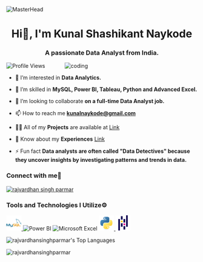 ![MasterHead](https://firebasestorage.googleapis.com/v0/b/flexi-coding.appspot.com/o/dempgi7-520f8d5f-63d4-4453-8822-dbc149ae27f8.gif?alt=media&token=91c0c7b2-93c3-4029-b011-1a8703c5730d)
<h1 align="center">Hi👋, I'm Kunal Shashikant Naykode</h1>
<h3 align="center">A passionate Data Analyst from India.</h3>

<img align="right" alt="coding" width="350" src="https://images.squarespace-cdn.com/content/v1/5769fc401b631bab1addb2ab/1541580611624-TE64QGKRJG8SWAIUS7NS/ke17ZwdGBToddI8pDm48kPoswlzjSVMM-SxOp7CV59BZw-zPPgdn4jUwVcJE1ZvWQUxwkmyExglNqGp0IvTJZamWLI2zvYWH8K3-s_4yszcp2ryTI0HqTOaaUohrI8PI6FXy8c9PWtBlqAVlUS5izpdcIXDZqDYvprRqZ29Pw0o/coding-freak.gif">

![Profile Views](https://komarev.com/ghpvc/?username=rajvardhansinghparmar&color=blueviolet)

- 👀 I’m interested in **Data Analytics.**

- 🌱 I’m skilled in **MySQL, Power BI, Tableau, Python and Advanced Excel.**

- 💞️ I’m looking to collaborate **on a full-time Data Analyst job.**

- 📫 How to reach me **kunalnaykode@gmail.com**

- 👨‍💻 All of my **Projects** are available at [Link]()

- 📄 Know about my **Experiences** [Link]()

- ⚡ Fun fact **Data analysts are often called "Data Detectives" because they uncover insights by investigating patterns and trends in data.**

<h3 align="left">Connect with me🤝</h3>
<p align="left">
<a href="https://linkedin.com/in/kunal-naykode-0b6224283" target="blank"><img align="center" src="https://raw.githubusercontent.com/rahuldkjain/github-profile-readme-generator/master/src/images/icons/Social/linked-in-alt.svg" alt="rajvardhan singh parmar" height="30" width="40" /></a>    
<!-- <a href="https://instagram.com/robin.singh_13" target="blank"><img align="center" src="https://raw.githubusercontent.com/rahuldkjain/github-profile-readme-generator/master/src/images/icons/Social/instagram.svg" alt="robin.singh_13" height="30" width="40" /></a> -->
<!-- <a href="https://www.hackerrank.com/rajvardhansingh6" target="blank"><img align="center" src="https://raw.githubusercontent.com/rahuldkjain/github-profile-readme-generator/master/src/images/icons/Social/hackerrank.svg" alt="rajvardhansingh6" height="30" width="40" /></a>
</p> -->

<h3 align="left">Tools and Technologies I Utilize⚙️</h3>
<p align="left"> 
<a href="https://www.mysql.com/" target="_blank" rel="noreferrer"> <img src="https://raw.githubusercontent.com/devicons/devicon/master/icons/mysql/mysql-original-wordmark.svg" alt="mysql" width="40" height="40"/> </a> <img src="https://img.icons8.com/color/48/000000/power-bi.png" alt="Power BI" width="40" height="40"/> <img src="https://img.icons8.com/color/48/000000/microsoft-excel-2019--v1.png" alt="Microsoft Excel" width="40" height="40"/> <a href="https://www.python.org" target="_blank" rel="noreferrer"> <img src="https://raw.githubusercontent.com/devicons/devicon/master/icons/python/python-original.svg" alt="python" width="40" height="40"/>
<a href="https://pandas.pydata.org/" target="_blank" rel="noreferrer"> <img src="https://raw.githubusercontent.com/devicons/devicon/2ae2a900d2f041da66e950e4d48052658d850630/icons/pandas/pandas-original.svg" alt="pandas" width="40" height="40"/> </a> </a> </p>

![rajvardhansinghparmar's Top Languages](https://github-readme-stats.vercel.app/api/top-langs/?username=rajvardhansinghparmar&theme=default&show_icons=true&hide_border=false&layout=compact) 

<p><img align="center" src="https://github-readme-streak-stats.herokuapp.com/?user=rajvardhansinghparmar&" alt="rajvardhansinghparmar" /></p>



